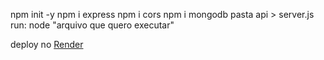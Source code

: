 npm init -y
npm i express
npm i cors
npm i mongodb
pasta api > server.js
run: node "arquivo que quero executar"

deploy no [Render](https://render.com/)

